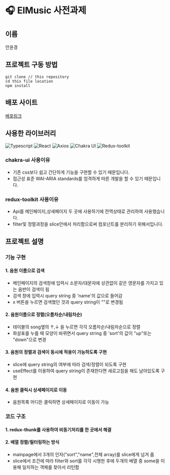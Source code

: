 # 🎧 ElMusic 사전과제

## 이름

안윤경

## 프로젝트 구동 방법

```
git clone // this repository
cd this file location
npm install
```

## 배포 사이트

[배포링크](project-task-jo48tgte2-skyhanull.vercel.app)

## 사용한 라이브러리

<p>
<img alt="Typescript" src="https://img.shields.io/badge/Typescript-v4.9.5-3178C6?style=plastic&logoColor=white%22/%3E"/>
<img alt="React" src="https://img.shields.io/badge/React-v18.2.0-61DAFB?style=plastic&logo=react&logoColor=white"/>
<img alt="Axios" src="https://img.shields.io/badge/axios-v1.3.5-5A29E4?style=plastic&logo=axios&logoColor=white"/>
<img alt="Chakra UI" src="https://img.shields.io/badge/Chakra UI-v2.5.5-319795?style=plastic&logo=Chakra UI&logoColor=white"/>
<img alt="Redux-toolkit" src="https://img.shields.io/badge/Redux-v8.0.5-764ABC?style=plastic&logo=Redux-toolkit&logoColor=white"/>
</p>

### chakra-ui 사용이유

- 기존 css보다 쉽고 간단하게 기능을 구현할 수 있기 때문입니다.
- 접근성 표준 WAI-ARIA standards를 엄격하게 따른 개발을 할 수 있기 때문입니다.

### redux-toolkit 사용이유

- Api를 메인페이지,상세페이지 두 곳에 사용하기에 전역상태로 관리하여 사용했습니다.
- filter및 정렬과정을 slice안에서 처리함으로써 컴포넌트를 분리하기 위해서입니다.

## 프로젝트 설명

### 기능 구현

#### 1. 음원 이름으로 검색

- 메인페이지의 검색창에 입력시 소문자/대문자에 상관없이 같은 영문자를 가지고 있는 음반이 검색이 됨
- 검색 창에 입력시 query string 중 'name'의 값으로 들어감
- x 버튼을 누르면 검색했던 것과 query string이 ""로 변경됨

#### 2. 음원이름으로 정렬(오름차순/내림차순)

- 테이블의 song옆의 ↑,↓ 을 누르면 각각 오름차순/내림차순으로 정렬
- 화살표를 누를 때 모양이 바뀌면서 query string 중 'sort'의 값이 "up"또는 "down"으로 변경

#### 3. 음원의 정렬과 검색이 동시에 적용이 가능하도록 구현

- slice에 query string의 여부에 따라 검색/정렬이 되도록 구현
- useEffect를 이용하여 query string이 존재한다면 새로고침을 해도 남아있도록 구현

#### 4. 음원 클릭시 상세페이지로 이동

- 음원목록 어디든 클릭하면 상세페이지로 이동이 가능

### 코드 구조

#### 1. redux-thunk를 사용하여 비동기처리를 한 곳에서 해결

#### 2. 배열 정렬/필터링하는 방식

- mainpage에서 3개의 인자("sort","name",전체 array)를 slice에게 넘겨 줌
- slice에서 조건에 따라 filter와 sort를 각각 시행한 후에 두개의 배열 중 some을 이용해 일치하는 객체를 찾아서 리턴함
